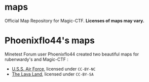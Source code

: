 # maps
Official Map Repository for Magic-CTF.
**Licenses of maps may vary.**
# Phoenixflo44's maps
Minetest Forum user Phoenixflo44 created two beautiful maps for rubenwardy's and Magic-CTF : 
* [U.S.S. Air Force](http://www.mediafire.com/file/4pblxdw7lf1n973/CTF-U.S.S._Air_Force.tar.gz/file), licensed under `CC-BY-NC`
* [The Lava Land](http://www.mediafire.com/file/9ns4vhrpbsgi5ti/CTF-The_Lava_Land.tar.gz/file), licensed under `CC-BY-SA`
